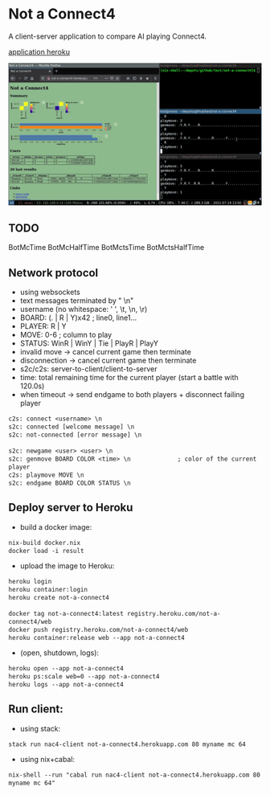 # Not a Connect4

A client-server application to compare AI playing Connect4.

[application heroku](http://not-a-connect4.herokuapp.com/)

![](tmp/nac4.gif)

## TODO

BotMcTime
BotMcHalfTime
BotMctsTime
BotMctsHalfTime

## Network protocol

- using websockets
- text messages terminated by " \n"
- username (no whitespace: ' ', \t, \n, \r)
- BOARD: (. | R | Y)x42                         ; line0, line1...
- PLAYER: R | Y
- MOVE: 0-6                                     ; column to play
- STATUS: WinR | WinY | Tie | PlayR | PlayY
- invalid move -> cancel current game then terminate
- disconnection -> cancel current game then terminate
- s2c/c2s: server-to-client/client-to-server
- time: total remaining time for the current player (start a battle with 120.0s)
- when timeout -> send endgame to both players + disconnect failing player

```
c2s: connect <username> \n
s2c: connected [welcome message] \n
s2c: not-connected [error message] \n

s2c: newgame <user> <user> \n
s2c: genmove BOARD COLOR <time> \n             ; color of the current player
c2s: playmove MOVE \n
s2c: endgame BOARD COLOR STATUS \n
```

## Deploy server to Heroku

- build a docker image:

```
nix-build docker.nix
docker load -i result
```

- upload the image to Heroku:

```
heroku login
heroku container:login
heroku create not-a-connect4

docker tag not-a-connect4:latest registry.heroku.com/not-a-connect4/web
docker push registry.heroku.com/not-a-connect4/web
heroku container:release web --app not-a-connect4
```

- (open, shutdown, logs):

```
heroku open --app not-a-connect4
heroku ps:scale web=0 --app not-a-connect4
heroku logs --app not-a-connect4
```

## Run client:

- using stack:

```
stack run nac4-client not-a-connect4.herokuapp.com 80 myname mc 64
```

- using nix+cabal:

```
nix-shell --run "cabal run nac4-client not-a-connect4.herokuapp.com 80 myname mc 64"
```

